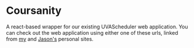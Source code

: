 # Coursanity
A react-based wrapper for our existing UVAScheduler web application.
You can check out the web application using either one of these urls, linked from [my](https://scheduler.gifit.io/) and [Jason's](https://scheduler.jash.io/) personal sites.
